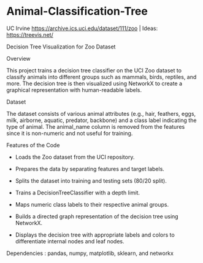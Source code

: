 # Animal-Classification-Tree
UC Irvine https://archive.ics.uci.edu/dataset/111/zoo | Ideas: https://treevis.net/

Decision Tree Visualization for Zoo Dataset

Overview

This project trains a decision tree classifier on the UCI Zoo dataset to classify animals into different groups such as mammals, birds, reptiles, and more. The decision tree is then visualized using NetworkX to create a graphical representation with human-readable labels.

Dataset

The dataset consists of various animal attributes (e.g., hair, feathers, eggs, milk, airborne, aquatic, predator, backbone) and a class label indicating the type of animal. The animal_name column is removed from the features since it is non-numeric and not useful for training.

Features of the Code

- Loads the Zoo dataset from the UCI repository.

- Prepares the data by separating features and target labels.

- Splits the dataset into training and testing sets (80/20 split).

- Trains a DecisionTreeClassifier with a depth limit.

- Maps numeric class labels to their respective animal groups.

- Builds a directed graph representation of the decision tree using NetworkX.

- Displays the decision tree with appropriate labels and colors to differentiate internal nodes and leaf nodes.


Dependencies : pandas, numpy, matplotlib, sklearn, and networkx
